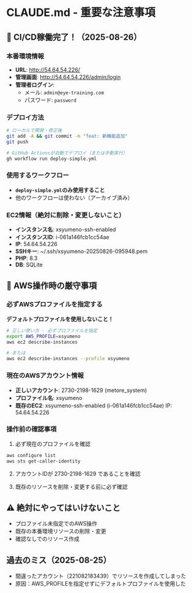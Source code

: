 # CLAUDE.md - 重要な注意事項

## 🎉 CI/CD稼働完了！（2025-08-26）

### 本番環境情報
- **URL**: http://54.64.54.226/
- **管理画面**: http://54.64.54.226/admin/login
- **管理者ログイン**:
  - メール: `admin@eye-training.com`
  - パスワード: `password`

### デプロイ方法
```bash
# ローカルで開発・修正後
git add -A && git commit -m "feat: 新機能追加"
git push

# GitHub Actionsが自動でデプロイ（または手動実行）
gh workflow run deploy-simple.yml
```

### 使用するワークフロー
- **`deploy-simple.yml`のみ使用すること**
- 他のワークフローは使わない（アーカイブ済み）

### EC2情報（絶対に削除・変更しないこと）
- **インスタンス名**: xsyumeno-ssh-enabled
- **インスタンスID**: i-061a146fcb1cc54ae
- **IP**: 54.64.54.226
- **SSHキー**: ~/.ssh/xsyumeno-20250826-095948.pem
- **PHP**: 8.3
- **DB**: SQLite

## 🚨 AWS操作時の厳守事項

### 必ずAWSプロファイルを指定する
**デフォルトプロファイルを使用しないこと！**

```bash
# 正しい使い方 - 必ずプロファイルを指定
export AWS_PROFILE=xsyumeno
aws ec2 describe-instances

# または
aws ec2 describe-instances --profile xsyumeno
```

### 現在のAWSアカウント情報
- **正しいアカウント**: 2730-2198-1629 (metore_system)
- **プロファイル名**: xsyumeno
- **既存のEC2**: xsyumeno-ssh-enabled (i-061a146fcb1cc54ae) IP: 54.64.54.226

### 操作前の確認事項
1. 必ず現在のプロファイルを確認
```bash
aws configure list
aws sts get-caller-identity
```

2. アカウントIDが 2730-2198-1629 であることを確認

3. 既存のリソースを削除・変更する前に必ず確認

## ⚠️ 絶対にやってはいけないこと
- プロファイル未指定でのAWS操作
- 既存の本番環境リソースの削除・変更
- 確認なしでのリソース作成

## 過去のミス（2025-08-25）
- 間違ったアカウント（221082183439）でリソースを作成してしまった
- 原因：AWS_PROFILEを指定せずにデフォルトプロファイルを使用した